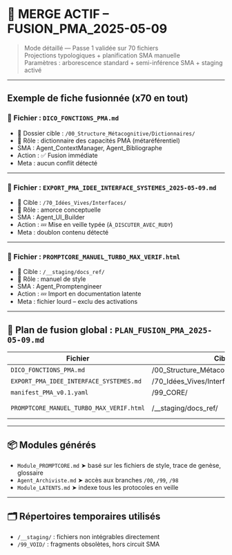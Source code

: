 # 🔧 MERGE ACTIF – FUSION_PMA_2025-05-09

> Mode détaillé — Passe 1 validée sur 70 fichiers  
> Projections typologiques + planification SMA manuelle  
> Paramètres : arborescence standard + semi-inférence SMA + staging activé

---

## Exemple de fiche fusionnée (x70 en tout)

### 🔹 Fichier : `DICO_FONCTIONS_PMA.md`
- 📂 Dossier cible : `/00_Structure_Métacognitive/Dictionnaires/`
- 🧠 Rôle : dictionnaire des capacités PMA (métaréférentiel)
- SMA : Agent_ContextManager, Agent_Bibliographe
- Action : ✅ Fusion immédiate
- Meta : aucun conflit détecté

---

### 🔹 Fichier : `EXPORT_PMA_IDEE_INTERFACE_SYSTEMES_2025-05-09.md`
- 📂 Cible : `/70_Idées_Vives/Interfaces/`
- 🧠 Rôle : amorce conceptuelle
- SMA : Agent_UI_Builder
- Action : 💤 Mise en veille typée (`À_DISCUTER_AVEC_RUDY`)
- Meta : doublon contenu détecté

---

### 🔹 Fichier : `PROMPTCORE_MANUEL_TURBO_MAX_VERIF.html`
- 📂 Cible : `/__staging/docs_ref/`
- 🧠 Rôle : manuel de style
- SMA : Agent_Promptengineer
- Action : 💤 Import en documentation latente
- Meta : fichier lourd – exclu des activations

---

## 🔁 Plan de fusion global : `PLAN_FUSION_PMA_2025-05-09.md`

| Fichier                                  | Cible                                  | Action          |
|------------------------------------------|----------------------------------------|-----------------|
| `DICO_FONCTIONS_PMA.md`                  | /00_Structure_Métacognitive/Dictionnaires/ | FUSION          |
| `EXPORT_PMA_IDEE_INTERFACE_SYSTEMES.md`  | /70_Idées_Vives/Interfaces/            | MISE_EN_VEILLE  |
| `manifest_PMA_v0.1.yaml`                 | /99_CORE/                              | REMPLACEMENT    |
| `PROMPTCORE_MANUEL_TURBO_MAX_VERIF.html` | /__staging/docs_ref/                   | ARCHIVAGE LATENT|

---

## 📦 Modules générés

- `Module_PROMPTCORE.md` ➤ basé sur les fichiers de style, trace de genèse, glossaire
- `Agent_Archiviste.md` ➤ accès aux branches `/00`, `/99`, `/98`
- `Module_LATENTS.md` ➤ indexe tous les protocoles en veille

---

## 🗂️ Répertoires temporaires utilisés

- `/__staging/` : fichiers non intégrables directement
- `/99_VOID/` : fragments obsolètes, hors circuit SMA
